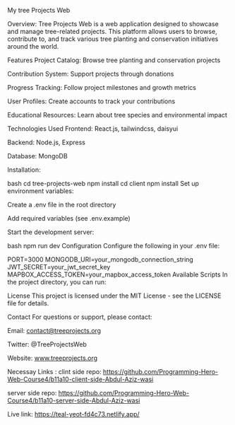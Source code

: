 My tree Projects Web

Overview:
Tree Projects Web is a web application designed to showcase and manage tree-related projects. This platform allows users to browse, contribute to, and track various tree planting and conservation initiatives around the world.

Features
Project Catalog: Browse tree planting and conservation projects



Contribution System: Support projects through donations

Progress Tracking: Follow project milestones and growth metrics

User Profiles: Create accounts to track your contributions

Educational Resources: Learn about tree species and environmental impact

Technologies Used
Frontend: React.js, tailwindcss, daisyui

Backend: Node.js, Express

Database: MongoDB


Installation:


bash
cd tree-projects-web
npm install
cd client
npm install
Set up environment variables:

Create a .env file in the root directory

Add required variables (see .env.example)

Start the development server:

bash
npm run dev
Configuration
Configure the following in your .env file:

PORT=3000
MONGODB_URI=your_mongodb_connection_string
JWT_SECRET=your_jwt_secret_key
MAPBOX_ACCESS_TOKEN=your_mapbox_access_token
Available Scripts
In the project directory, you can run:


License
This project is licensed under the MIT License - see the LICENSE file for details.

Contact
For questions or support, please contact:

Email: contact@treeprojects.org

Twitter: @TreeProjectsWeb

Website: www.treeprojects.org

Necessay Links :
clint side repo: https://github.com/Programming-Hero-Web-Course4/b11a10-client-side-Abdul-Aziz-wasi

server side repo: https://github.com/Programming-Hero-Web-Course4/b11a10-server-side-Abdul-Aziz-wasi

Live link: https://teal-yeot-fd4c73.netlify.app/